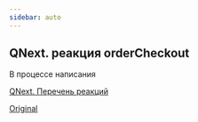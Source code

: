 ```yaml
---
sidebar: auto
---
```


## QNext. реакция orderCheckout

В процессе написания



[QNext. Перечень реакций](/docs-test/ph/reactions)

[Original](https://telegra.ph/QNext-admin-reaction-orderCheckout-05-09)